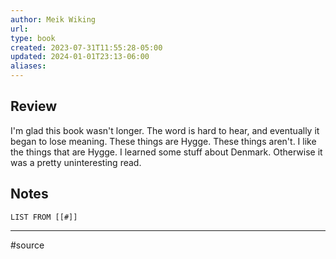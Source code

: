 ```yaml
---
author: Meik Wiking
url: 
type: book
created: 2023-07-31T11:55:28-05:00
updated: 2024-01-01T23:13-06:00
aliases: 
---
```

## Review
I'm glad this book wasn't longer. The word is hard to hear, and eventually it began to lose meaning. These things are Hygge. These things aren't. I like the things that are Hygge. I learned some stuff about Denmark. Otherwise it was a pretty uninteresting read.

## Notes
```dataview
LIST FROM [[#]]
```

---
#source 